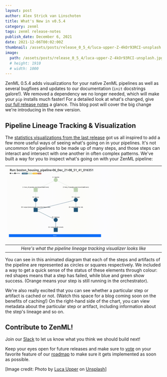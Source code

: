 ```yaml
---
layout: post
author: Alex Strick van Linschoten
title: What's New in v0.5.4
category: zenml
tags: zenml release-notes
publish_date: December 6, 2021
date: 2021-12-06T00:02:00Z
thumbnail: /assets/posts/release_0_5_4/luca-upper-Z-4kOr93RCI-unsplash.jpg
image:
  path: /assets/posts/release_0_5_4/luca-upper-Z-4kOr93RCI-unsplash.jpg
  # height: 1910
  # width: 1000
---
```


ZenML 0.5.4 adds visualizations for your native ZenML pipelines as well as
several bugfixes and updates to our documentation (`init` docstrings galore!).
We removed a dependency we no longer needed, which will make your `pip`
installs much faster! For a detailed look at what's changed, give [our full release
notes](https://github.com/zenml-io/zenml/releases/tag/0.5.4) a glance. This blog
post will cover the big change we're introducing in the new version.

## Pipeline Lineage Tracking & Visualization

The [statistics visualizations from the last release](https://blog.zenml.io/zero-five-three-release/) got us all inspired to add a
few more useful ways of seeing what's going on in your pipelines. It's not
uncommon for pipelines to be made up of many steps, and those steps can interact
and intersect with one another in often complex patterns. We've built a way for
you to inspect what's going on with your ZenML pipeline:

| ![Here's what the pipeline lineage tracking visualizer looks like](../assets/posts/release_0_5_4/zenml_lineage.gif) |
|:--:|
| *Here's what the pipeline lineage tracking visualizer looks like* |

You can see in this animated diagram that each of the steps and artifacts of the pipeline are
represented as circles or squares respectively. We included a way to get a quick
sense of the status of these elements through colour: red shapes means that a
step has failed, while blue and green show success. (Orange means your step is
still running in the orchestrator).

We're also really excited that you can see
whether a particular step or artifact is cached or not. (Watch this space for a
blog coming soon on the benefits of caching!) On the right-hand side of the chart, you can view metadata about the particular
step or artifact, including information about the step's lineage and so on.

## Contribute to ZenML!

Join our [Slack](https://zenml.io/slack-invite/) to let us know what you think we should build next!

Keep your eyes open for future releases and make sure to [vote](https://github.com/zenml-io/zenml/discussions/categories/roadmap) on your favorite feature of our [roadmap](https://zenml.io/roadmap) to make sure it gets implemented as soon as possible.

[Image credit: Photo by [Luca Upper](https://unsplash.com/@lucaupper?utm_source=unsplash&utm_medium=referral&utm_content=creditCopyText) on [Unsplash](https://unsplash.com/s/photos/balloons?utm_source=unsplash&utm_medium=referral&utm_content=creditCopyText)]